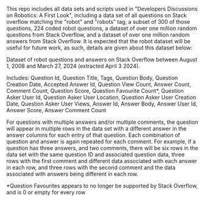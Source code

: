 This repo includes all data sets and scripts used in "Developers Discussions on Robotics: A First Look", including a data set of all questions on Stack overflow matching the
"robot" and "robots" tag, a subset of 300 of those questions, 224 coded robot questions,  a dataset of over one million random questions from Stack Overflow, and a dataset of
over one million random answers from Stack Overflow. It is expected that the robot dataset will be useful for future work, as such, details are given about this dataset below:



Dataset of robot questions and answers on Stack Overflow between August 1, 2008 and March 27, 2024 (extracted April 3 2024).

Includes: 
Question Id,
Question Title,
Tags,
Question Body,
Question Creation Date,
Accepted Answer Id, Question View Count,
Answer Count,
Comment Count,
Question Score,
Question Favourite Count*,
Question Asker User Id,
Question Asker User Location,
Question Asker User Creation Date,
Question Asker User Views,
Answer Id,
Answer Body,
Answer User Id,
Answer Score,
Answer Comment Count

For questions with multiple answers and/or multiple comments, the question will appear in multiple rows in the data set with a different answer in the answer columns for
each entry of that question. Each combination of question and answer is again repeated for each comment. 
For example, if a question has three answers, and two comments, there will be six rows
in the data set with the same question ID and associated question data, three rows with the first comment and different data associated with each answer in each row,
and three rows with the second comment and the data associated with answers being different in each row.

*Question Favourites appears to no longer be supported by Stack Overflow, and is 0 or empty for every row
